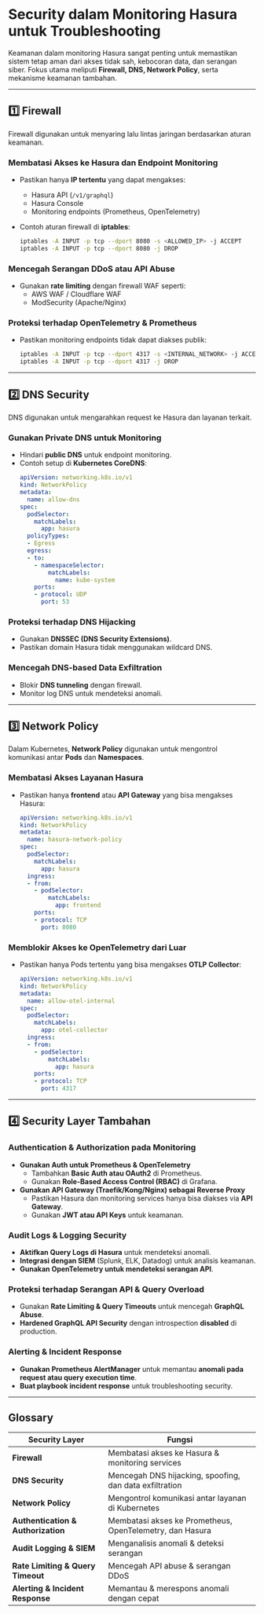 # Security dalam Monitoring Hasura untuk Troubleshooting

Keamanan dalam monitoring Hasura sangat penting untuk memastikan sistem tetap aman dari akses tidak sah, kebocoran data, dan serangan siber. Fokus utama meliputi **Firewall, DNS, Network Policy**, serta mekanisme keamanan tambahan.

---

## 1️⃣ Firewall
Firewall digunakan untuk menyaring lalu lintas jaringan berdasarkan aturan keamanan.

### Membatasi Akses ke Hasura dan Endpoint Monitoring
- Pastikan hanya **IP tertentu** yang dapat mengakses:
  - Hasura API (`/v1/graphql`)
  - Hasura Console
  - Monitoring endpoints (Prometheus, OpenTelemetry)
- Contoh aturan firewall di **iptables**:
  
  ```bash
  iptables -A INPUT -p tcp --dport 8080 -s <ALLOWED_IP> -j ACCEPT
  iptables -A INPUT -p tcp --dport 8080 -j DROP
  ```

### Mencegah Serangan DDoS atau API Abuse
- Gunakan **rate limiting** dengan firewall WAF seperti:
  - AWS WAF / Cloudflare WAF
  - ModSecurity (Apache/Nginx)

### Proteksi terhadap OpenTelemetry & Prometheus
- Pastikan monitoring endpoints tidak dapat diakses publik:
  ```bash
  iptables -A INPUT -p tcp --dport 4317 -s <INTERNAL_NETWORK> -j ACCEPT
  iptables -A INPUT -p tcp --dport 4317 -j DROP
  ```

---

## 2️⃣ DNS Security
DNS digunakan untuk mengarahkan request ke Hasura dan layanan terkait.

### Gunakan Private DNS untuk Monitoring
- Hindari **public DNS** untuk endpoint monitoring.
- Contoh setup di **Kubernetes CoreDNS**:
  ```yaml
  apiVersion: networking.k8s.io/v1
  kind: NetworkPolicy
  metadata:
    name: allow-dns
  spec:
    podSelector:
      matchLabels:
        app: hasura
    policyTypes:
    - Egress
    egress:
    - to:
      - namespaceSelector:
          matchLabels:
            name: kube-system
      ports:
      - protocol: UDP
        port: 53
  ```

### Proteksi terhadap DNS Hijacking
- Gunakan **DNSSEC (DNS Security Extensions)**.
- Pastikan domain Hasura tidak menggunakan wildcard DNS.

### Mencegah DNS-based Data Exfiltration
- Blokir **DNS tunneling** dengan firewall.
- Monitor log DNS untuk mendeteksi anomali.

---

## 3️⃣ Network Policy
Dalam Kubernetes, **Network Policy** digunakan untuk mengontrol komunikasi antar **Pods** dan **Namespaces**.

### Membatasi Akses Layanan Hasura
- Pastikan hanya **frontend** atau **API Gateway** yang bisa mengakses Hasura:
  ```yaml
  apiVersion: networking.k8s.io/v1
  kind: NetworkPolicy
  metadata:
    name: hasura-network-policy
  spec:
    podSelector:
      matchLabels:
        app: hasura
    ingress:
    - from:
      - podSelector:
          matchLabels:
            app: frontend
      ports:
      - protocol: TCP
        port: 8080
  ```

### Memblokir Akses ke OpenTelemetry dari Luar
- Pastikan hanya Pods tertentu yang bisa mengakses **OTLP Collector**:
  ```yaml
  apiVersion: networking.k8s.io/v1
  kind: NetworkPolicy
  metadata:
    name: allow-otel-internal
  spec:
    podSelector:
      matchLabels:
        app: otel-collector
    ingress:
    - from:
      - podSelector:
          matchLabels:
            app: hasura
      ports:
      - protocol: TCP
        port: 4317
  ```

---

## 4️⃣ Security Layer Tambahan

### Authentication & Authorization pada Monitoring
- **Gunakan Auth untuk Prometheus & OpenTelemetry**
  - Tambahkan **Basic Auth atau OAuth2** di Prometheus.
  - Gunakan **Role-Based Access Control (RBAC)** di Grafana.
- **Gunakan API Gateway (Traefik/Kong/Nginx) sebagai Reverse Proxy**
  - Pastikan Hasura dan monitoring services hanya bisa diakses via **API Gateway**.
  - Gunakan **JWT atau API Keys** untuk keamanan.

### Audit Logs & Logging Security
- **Aktifkan Query Logs di Hasura** untuk mendeteksi anomali.
- **Integrasi dengan SIEM** (Splunk, ELK, Datadog) untuk analisis keamanan.
- **Gunakan OpenTelemetry untuk mendeteksi serangan API**.

### Proteksi terhadap Serangan API & Query Overload
- Gunakan **Rate Limiting & Query Timeouts** untuk mencegah **GraphQL Abuse**.
- **Hardened GraphQL API Security** dengan introspection **disabled** di production.

### Alerting & Incident Response
- **Gunakan Prometheus AlertManager** untuk memantau **anomali pada request atau query execution time**.
- **Buat playbook incident response** untuk troubleshooting security.

---

## Glossary

| Security Layer | Fungsi |
|---------------|--------|
| **Firewall** | Membatasi akses ke Hasura & monitoring services |
| **DNS Security** | Mencegah DNS hijacking, spoofing, dan data exfiltration |
| **Network Policy** | Mengontrol komunikasi antar layanan di Kubernetes |
| **Authentication & Authorization** | Membatasi akses ke Prometheus, OpenTelemetry, dan Hasura |
| **Audit Logging & SIEM** | Menganalisis anomali & deteksi serangan |
| **Rate Limiting & Query Timeout** | Mencegah API abuse & serangan DDoS |
| **Alerting & Incident Response** | Memantau & merespons anomali dengan cepat |

